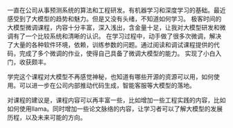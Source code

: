

一直在公司从事预测系统的算法和工程研发。有机器学习和深度学习的基础。最近感受到了大模型的趋势和魅力。但是又没有头绪，不知道如何学习。
极客时间的大模型微调课程，内容十分丰富，深入浅出，含金量十足，让我对大模型研发和微调有了一个比较系统和清晰的认识。
在学习过程中，动手做了很多次微调，解决了大量的各种软件环境，依赖，训练参数的问题。通过阅读和调试课程提供的代码，完成了多个微调的作业，使得自己具备了微调大模型的能力。
实现了小白入门，收获颇丰。

学完这个课程对大模型不再感觉神秘，也知道有哪些开源的资源可以用，如何使用。可以进一步在公司内部推动代码生成，智能客服等大模型的落地。

对课程的建议是，课程内容可以再丰富一些，比如增加一些工程实践的内容，比如如何使用llama。同时增加一些论文脉络的内容，让学习者可以了解大模型的发展历程，以及未来可能的方向。